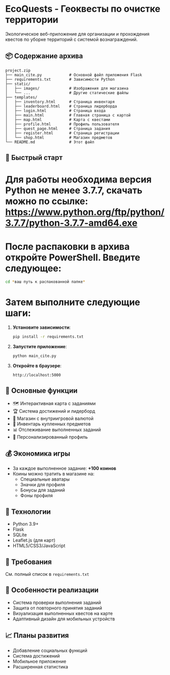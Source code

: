 
# EcoQuests - Геоквесты по очистке территории


Экологическое веб-приложение для организации и прохождения квестов по уборке территорий с системой вознаграждений.

## 📦 Содержание архива

```
project.zip
├── main_cite.py            # Основной файл приложения Flask
├── requirements.txt        # Зависимости Python
├── static/
│   ├── images/             # Изображения для магазина
│   └── ...                 # Другие статические файлы
├── templates/
│   ├── inventory.html      # Страница инвентаря
│   ├── leaderboard.html    # Страница лидерборда
│   ├── login.html          # Страница входа
│   ├── main.html           # Главная страница с картой
│   ├── map.html            # Карта с квестами
│   ├── profile.html        # Профиль пользователя
│   ├── quest_page.html     # Страница задания
│   ├── register.html       # Страница регистрации
│   └── shop.html           # Магазин предметов
└── README.md               # Этот файл
```

## 🚀 Быстрый старт

# Для работы необходима версия Python не менее 3.7.7, скачать можно по ссылке: https://www.python.org/ftp/python/3.7.7/python-3.7.7-amd64.exe 

# После распаковки в архива откройте PowerShell. Введите следующее:  
   ```bash
   cd *ваш путь к распакованной папке*
   ```
# Затем выполните следующие шаги:

1. **Установите зависимости**:
   ```bash
   pip install -r requirements.txt
   ```

2. **Запустите приложение**:
   ```bash
   python main_cite.py
   ```

3. **Откройте в браузере**:
   ```
   http://localhost:5000
   ```

## 🌟 Основные функции

- 🗺️ Интерактивная карта с заданиями
- 🏆 Система достижений и лидерборд
- 🛒 Магазин с внутриигровой валютой
- 🎒 Инвентарь купленных предметов
- 📊 Отслеживание выполненных заданий
- 👤 Персонализированный профиль

## 💰 Экономика игры

- За каждое выполненное задание: **+100 коинов**
- Коины можно тратить в магазине на:
  - Специальные аватары
  - Значки для профиля
  - Бонусы для заданий
  - Фоны профиля

## 🔧 Технологии

- Python 3.9+
- Flask
- SQLite
- Leaflet.js (для карт)
- HTML5/CSS3/JavaScript

## 📝 Требования

См. полный список в `requirements.txt`

## 📌 Особенности реализации

- Система проверки выполнения заданий
- Защита от повторного принятия заданий
- Визуализация выполненных квестов на карте
- Адаптивный дизайн для мобильных устройств

## 📈 Планы развития

- Добавление социальных функций
- Система достижений
- Мобильное приложение
- Расширенная статистика
